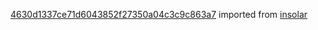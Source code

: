 [4630d1337ce71d6043852f27350a04c3c9c863a7](https://github.com/insolar/insolar/commit/4630d1337ce71d6043852f27350a04c3c9c863a7) imported from [insolar](https://github.com/insolar/insolar)
